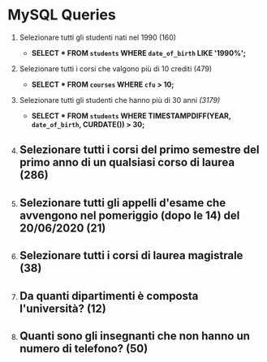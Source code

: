 # MySQL Queries

1. Selezionare tutti gli studenti nati nel 1990 (160)
    - **SELECT * FROM `students` WHERE `date_of_birth` LIKE '1990%';**

2. Selezionare tutti i corsi che valgono più di 10 crediti (479)
    - **SELECT * FROM `courses` WHERE `cfu` > 10;**

3. Selezionare tutti gli studenti che hanno più di 30 anni _(3179)_
    - **SELECT * FROM `students` WHERE TIMESTAMPDIFF(YEAR, `date_of_birth`, CURDATE()) > 30;**

4. Selezionare tutti i corsi del primo semestre del primo anno di un qualsiasi corso di laurea (286)
    - 

5. Selezionare tutti gli appelli d'esame che avvengono nel pomeriggio (dopo le 14) del 20/06/2020 (21)
    - 

6. Selezionare tutti i corsi di laurea magistrale (38)
    - 

7. Da quanti dipartimenti è composta l'università? (12)
    - 

8. Quanti sono gli insegnanti che non hanno un numero di telefono? (50)
    - 
